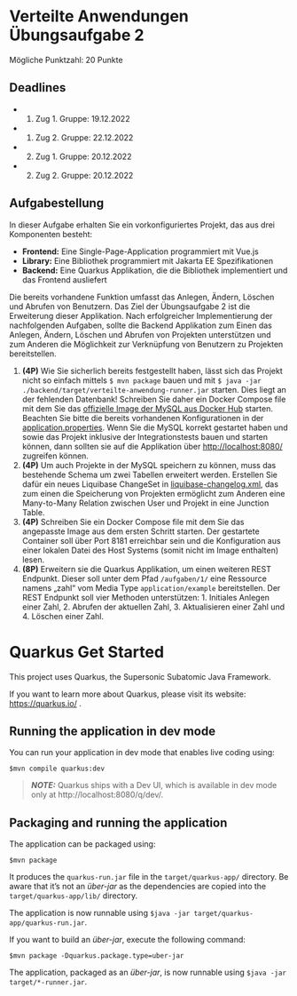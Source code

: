 # Verteilte Anwendungen Übungsaufgabe 2

Mögliche Punktzahl: 20 Punkte

## Deadlines

- 1. Zug 1. Gruppe: 19.12.2022
- 1. Zug 2. Gruppe: 22.12.2022
- 2. Zug 1. Gruppe: 20.12.2022
- 2. Zug 2. Gruppe: 20.12.2022 

## Aufgabestellung
In dieser Aufgabe erhalten Sie ein vorkonfiguriertes Projekt, das aus drei Komponenten besteht:

- **Frontend:** Eine Single-Page-Application programmiert mit Vue.js
- **Library:** Eine Bibliothek programmiert mit Jakarta EE Spezifikationen
- **Backend:** Eine Quarkus Applikation, die die Bibliothek implementiert und das Frontend ausliefert

Die bereits vorhandene Funktion umfasst das Anlegen, Ändern, Löschen und Abrufen von Benutzern.
Das Ziel der Übungsaufgabe 2 ist die Erweiterung dieser Applikation. Nach erfolgreicher Implementierung der nachfolgenden Aufgaben, sollte die Backend Applikation zum Einen das Anlegen, Ändern, Löschen und Abrufen von Projekten unterstützen und zum Anderen die Möglichkeit zur Verknüpfung von Benutzern zu Projekten bereitstellen.

1.  **(4P)** Wie Sie sicherlich bereits festgestellt haben, lässt sich das Projekt nicht so einfach mittels ``$ mvn package`` bauen und mit ``$ java -jar ./backend/target/verteilte-anwendung-runner.jar`` starten. Dies liegt an der fehlenden Datenbank! Schreiben Sie daher ein Docker Compose file mit dem Sie das [offizielle Image der MySQL aus Docker Hub](https://hub.docker.com/_/mysql) starten. Beachten Sie bitte die bereits vorhandenen Konfigurationen in der 
[application.properties](backend/src/main/resources/application.properties). Wenn Sie die MySQL korrekt gestartet haben und sowie das Projekt inklusive der Integrationstests bauen und starten können, dann sollten sie auf die Applikation über [http://localhost:8080/](http://localhost:8080/) zugreifen können.
2.  **(4P)** Um auch Projekte in der MySQL speichern zu können, muss das bestehende Schema um zwei Tabellen erweitert werden. Erstellen Sie dafür ein neues Liquibase ChangeSet in [liquibase-changelog.xml](backend/src/main/resources/META-INF/liquibase-changelog.xml), das zum einen die Speicherung von Projekten ermöglicht zum Anderen eine Many-to-Many Relation zwischen User und Projekt
in eine Junction Table.
3.  **(4P)** Schreiben Sie ein Docker Compose file mit dem Sie das angepasste Image aus dem ersten Schritt starten. Der gestartete Container soll über Port 8181 erreichbar sein und die Konfiguration aus einer lokalen Datei des Host Systems (somit nicht im Image enthalten) lesen.
4.  **(8P)** Erweitern sie die Quarkus Applikation, um einen weiteren REST Endpunkt. Dieser soll unter dem Pfad `/aufgaben/1/` eine Ressource namens „zahl“ vom Media Type ``application/example`` bereitstellen. Der REST Endpunkt soll vier Methoden unterstützen: 1. Initiales Anlegen einer Zahl, 2. Abrufen der aktuellen Zahl, 3. Aktualisieren einer Zahl und 4. Löschen einer Zahl. 


# Quarkus Get Started

This project uses Quarkus, the Supersonic Subatomic Java Framework.

If you want to learn more about Quarkus, please visit its website: https://quarkus.io/ .

## Running the application in dev mode

You can run your application in dev mode that enables live coding using:
```shell script
$mvn compile quarkus:dev
```

> **_NOTE:_**  Quarkus ships with a Dev UI, which is available in dev mode only at http://localhost:8080/q/dev/.

## Packaging and running the application

The application can be packaged using:
```shell script
$mvn package
```
It produces the `quarkus-run.jar` file in the `target/quarkus-app/` directory.
Be aware that it’s not an _über-jar_ as the dependencies are copied into the `target/quarkus-app/lib/` directory.

The application is now runnable using `$java -jar target/quarkus-app/quarkus-run.jar`.

If you want to build an _über-jar_, execute the following command:
```shell script
$mvn package -Dquarkus.package.type=uber-jar
```

The application, packaged as an _über-jar_, is now runnable using `$java -jar target/*-runner.jar`.
